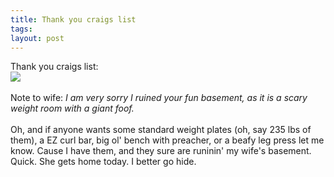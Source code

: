 ```yaml
---
title: Thank you craigs list
tags: 
layout: post
---
```

Thank you craigs list:<br /><img src="http://fuzzymonk.com/photos/blog/image/595/IMG_0365.jpg" /><br /><br />Note to wife: <i>I am very sorry I ruined your fun basement, as it is a scary weight room with a giant foof.</i><br /><br />Oh, and if anyone wants some standard weight plates (oh, say 235 lbs of them), a EZ curl bar, big ol' bench with preacher, or a beafy leg press let me know.  Cause I have them, and they sure are runinin' my wife's basement.  Quick.  She gets home today. I better go hide.
